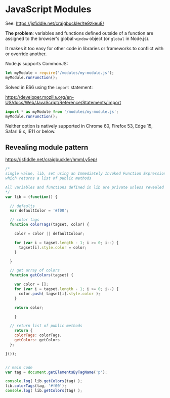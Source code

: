 # JavaScript Modules

See: https://jsfiddle.net/craigbuckler/te9zkeu8/

**The problem**: variables and functions defined outside of a function are assigned to the browser's global `window` object (or `global` in Node.js).

It makes it too easy for other code in libraries or frameworks to conflict with or override another.

Node.js supports CommonJS:

```javascript
let myModule = require('/modules/my-module.js');
myModule.runFunction();

```

Solved in ES6 using the `import` statement:

https://developer.mozilla.org/en-US/docs/Web/JavaScript/Reference/Statements/import


```javascript
import * as myModule from '/modules/my-module.js';
myModule.runFunction();

```

Neither option is natively supported in Chrome 60, Firefox 53, Edge 15, Safari 9.x, IE11 or below.


## Revealing module pattern

https://jsfiddle.net/craigbuckler/hmmLy5ep/


```javascript
/*
single value, lib, set using an Immediately Invoked Function Expression (IIFE)
which returns a list of public methods

All variables and functions defined in lib are private unless revealed in the return statement
*/
var lib = (function() {

  // defaults
  var defaultColor = '#f00';

  // color tags
  function colorTags(tagset, color) {

    color = color || defaultColour;

    for (var i = tagset.length - 1; i >= 0; i--) {
      tagset[i].style.color = color;
    }

  }

  // get array of colors
  function getColors(tagset) {

    var color = [];
    for (var i = tagset.length - 1; i >= 0; i--) {
      color.push( tagset[i].style.color );
    }

    return color;

	}

  // return list of public methods
	return {
  	colorTags: colorTags,
    getColors: getColors
  };

}());


// main code
var tag = document.getElementsByTagName('p');

console.log( lib.getColors(tag) );
lib.colorTags(tag, '#f00');
console.log( lib.getColors(tag) );
```

